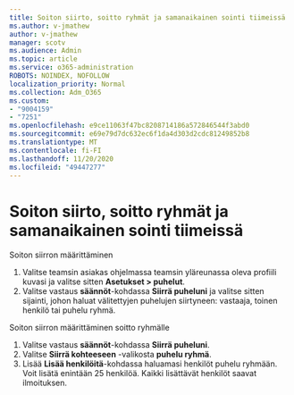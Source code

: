 ```yaml
---
title: Soiton siirto, soitto ryhmät ja samanaikainen sointi tiimeissä
ms.author: v-jmathew
author: v-jmathew
manager: scotv
ms.audience: Admin
ms.topic: article
ms.service: o365-administration
ROBOTS: NOINDEX, NOFOLLOW
localization_priority: Normal
ms.collection: Adm_O365
ms.custom:
- "9004159"
- "7251"
ms.openlocfilehash: e9ce11063f47bc8208714186a572846544f3abd0
ms.sourcegitcommit: e69e79d7dc632ec6f1da4d303d2cdc81249852b8
ms.translationtype: MT
ms.contentlocale: fi-FI
ms.lasthandoff: 11/20/2020
ms.locfileid: "49447277"
---
```

# <a name="call-forwarding-call-groups-and-simultaneous-ring-in-teams"></a>Soiton siirto, soitto ryhmät ja samanaikainen sointi tiimeissä

Soiton siirron määrittäminen

1. Valitse teamsin asiakas ohjelmassa teamsin yläreunassa oleva profiili kuvasi ja valitse sitten **Asetukset > puhelut**.
2. Valitse vastaus **säännöt**-kohdassa **Siirrä puheluni** ja valitse sitten sijainti, johon haluat välitettyjen puhelujen siirtyneen: vastaaja, toinen henkilö tai puhelu ryhmä.

Soiton siirron määrittäminen soitto ryhmälle

1. Valitse vastaus **säännöt**-kohdassa **Siirrä puheluni**.
2. Valitse **Siirrä kohteeseen** -valikosta **puhelu ryhmä**.
3. Lisää **Lisää henkilöitä**-kohdassa haluamasi henkilöt puhelu ryhmään. Voit lisätä enintään 25 henkilöä. Kaikki lisättävät henkilöt saavat ilmoituksen.
